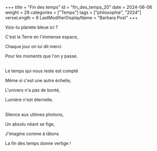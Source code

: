+++
title = "Fin des temps"
id = "fin_des_temps_20"
date = 2024-06-06
weight = 28
categories = ["Temps"]
tags = ["philosophie", "2024"]
verseLength = 8
LastModifierDisplayName = "Barbara Post"
+++

Vois-tu planète bleue ici ?

C'est la Terre en l'immense espace,

Chaque jour on lui dit merci

Pour les moments que l'on y passe.

 \
Le temps qui nous reste est compté

Même si c'est une autre échelle,

L'univers n'a pas de bonté,

Lumière n'est éternelle.

 \
Silence aux ultimes photons,

Un absolu néant se fige,

J'imagine comme à tâtons

La fin des temps donne vertige !
